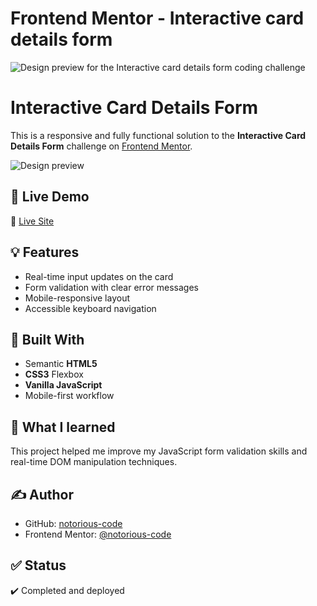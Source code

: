 # Frontend Mentor - Interactive card details form

![Design preview for the Interactive card details form coding challenge](preview.jpg)


# Interactive Card Details Form

This is a responsive and fully functional solution to the **Interactive Card Details Form** challenge on [Frontend Mentor](https://www.frontendmentor.io/challenges/interactive-card-details-form-XpS8cKZDWw).

![Design preview](./design/desktop-preview.jpg)


## 🚀 Live Demo

🔗 [Live Site](https://notorious-code.github.io/interactive-card-details-form/)

## 💡 Features

- Real-time input updates on the card
- Form validation with clear error messages
- Mobile-responsive layout
- Accessible keyboard navigation

## 📁 Built With

- Semantic **HTML5**
- **CSS3** Flexbox
- **Vanilla JavaScript**
- Mobile-first workflow

## 🧠 What I learned

This project helped me improve my JavaScript form validation skills and real-time DOM manipulation techniques.

## ✍️ Author

- GitHub: [notorious-code](https://github.com/notorious-code)
- Frontend Mentor: [@notorious-code](https://www.frontendmentor.io/profile/notorious-code)

## ✅ Status

✔️ Completed and deployed
